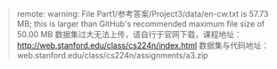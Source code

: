 > remote: warning: File Part1/参考答案/Project3/data/en-cw.txt is 57.73 MB; this is larger than GitHub's recommended maximum file size of 50.00 MB
数据集过大无法上传，请自行于官网下载，课程地址：http://web.stanford.edu/class/cs224n/index.html
数据集与代码地址：web.stanford.edu/class/cs224n/assignments/a3.zip
